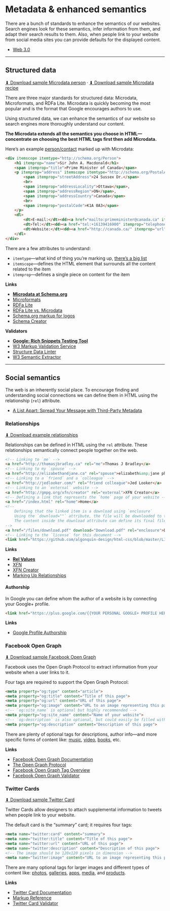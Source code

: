 # Metadata & enhanced semantics

There are a bunch of standards to enhance the semantics of our websites. Search engines look for these semantics, infer information from them, and adapt their search results to them. Also, when people link to your website from social media sites you can provide defaults for the displayed content.

- [Web 3.0](http://vimeo.com/11529540)

---

## Structured data

[⬇ Download sample Microdata person](microdata-person.html) · [⬇ Download sample Microdata recipe](microdata-recipe.html)

There are three major standards for structured data: Microdata, Microformats, and RDFa Lite. Microdata is quickly becoming the most popular and is the format that Google encourages authors to use.

Using structured data, we can enhance the semantics of our website so search engines more thoroughly understand our content.

**The Microdata extends all the semantics you choose in HTML—concentrate on choosing the best HTML tags first then add Microdata.**

Here’s an example [person/contact](http://schema.org/Person) marked up with Microdata:

```html
<div itemscope itemtype="http://schema.org/Person">
	<h1 itemprop="name">Sir John A. Macdonald</h1>
	<span itemprop="title">Prime Minister of Canada</span>
	<p itemprop="address" itemscope itemtype="http://schema.org/PostalAddress">
		<span itemprop="streetAddress">24 Sussex Dr.</span>
		<br>
		<span itemprop="addressLocality">Ottawa</span>,
		<span itemprop="addressRegion">ON</span>,
		<span itemprop="addressCountry">Canada</span>
		<br>
		<span itemprop="postalCode">K1A 0A3</span>
	</p>
	<dl>
		<dt>E-mail:</dt><dd><a href="mailto:primeminister@canada.ca" itemprop="email">primeminister@canada.ca</a></dd>
		<dt>Tel:</dt><dd><a href="tel:+16139416900" itemprop="telephone">613-941-6900</a></dd>
		<dt>Website:</dt><dd><a href="http://canada.ca/" itemprop="url">http://canada.ca/</a></dd>
	</dl>
</div>
```

There are a few attributes to understand:

- `itemtype`—what kind of thing you’re marking up, [there’s a big list](http://schema.org/docs/schemas.html)
- `itemscope`—defines the HTML element that surrounds all the content related to the item
- `itemprop`—defines a single piece on content for the item

**Links**

- **[Microdata at Schema.org](http://schema.org/)**
- [Microformats](http://microformats.org/)
- [RDFa Lite](http://rdfa.info/)
- [RDFa Lite vs. Microdata](http://manu.sporny.org/2012/mythical-differences/)
- [Schema.org markup for logos](http://googlewebmastercentral.blogspot.ca/2013/05/using-schemaorg-markup-for-organization.html)
- [Schema Creator](http://schema-creator.org/)

**Validators**

- **[Google: Rich Snippets Testing Tool](http://www.google.com/webmasters/tools/richsnippets)**
- [W3 Markup Validation Service](http://validator.w3.org/nu/)
- [Structure Data Linter](http://validator.w3.org/nu/)
- [W3 Semantic Extractor](http://www.w3.org/2003/12/semantic-extractor)

---

## Social semantics

The web is an inherently social place. To encourage finding and understanding social connections we can define them in HTML using the relationship (`rel`) attribute.

- [A List Apart: Spread Your Message with Third-Party Metadata](http://alistapart.com/article/like-able-content-spread-your-message-with-third-party-metadata)

### Relationships

[⬇ Download example relationships](relationships.html)

Relationships can be defined in HTML using the `rel` attribute. These relationships semantically connect people together on the web.

```html
<!-- Linking to `me` -->
<a href="http://thomasjbradley.ca" rel="me">Thomas J Bradley</a>
<!-- Linking to my `spouse` -->
<a href="http://elizabethandjane.ca" rel="spouse">elizabeth&amp;jane photography</a>
<!-- Linking to a `friend` and a `colleague` -->
<a href="http://jedlooker.com/" rel="friend colleague">Jed Looker</a>
<!-- Linking to an `external` website -->
<a href="http://gmpg.org/xfn/creator" rel="external">XFN Creator</a>
<!-- Defining a link that represents the `home` page of your website -->
<a href="/index.html" rel="home">Home</a>
<!--
	Defining that the linked item is a download using `enclosure`
	Using the `download=""` attribute, the file will be downloaded to the computer instead of opening
	The content inside the download attribute can define its final file name
-->
<a href="/files/download.pdf" download="Download.pdf" rel="enclosure">Download Now!</a>
<!-- Linking to the `license` for this document -->
<link href="https://github.com/algonquin-design/html-css/blob/master/LICENSE" rel="license">
```

**Links**

- **[Rel Values](http://microformats.org/wiki/existing-rel-values)**
- [XFN](http://gmpg.org/xfn/)
- [XFN Creator](http://gmpg.org/xfn/creator)
- [Marking Up Relationships](http://maban.co.uk/49)

#### Authorship

In Google you can define whom the author of a website is by connecting your Google+ profile.

```html
<link href="https://plus.google.com/{{YOUR PERSONAL GOOGLE+ PROFILE HERE}}" rel="author">
```

**Links**

- [Google Profile Authorship](https://support.google.com/webmasters/answer/2539557?hl=en)

### Facebook Open Graph

[⬇ Download sample Facebook Open Graph](facebook-open-graph.html)

Facebook uses the Open Graph Protocol to extract information from your website when a user links to it.

Four tags are required to support the Open Graph Protocol:

```html
<meta property="og:type" content="article">
<meta property="og:title" content="Title of this page">
<meta property="og:url" content="URL of this page">
<meta property="og:image" content="URL to an image representing this page">
<!-- `og:site_name` is optional but highly recommended -->
<meta property="og:site_name" content="Name of your website">
<!-- `og:description` is also optional, but could easily be filled with the meta description -->
<meta property="og:description" content="Description of this page">
```

There are plenty of optional tags for descriptions, author info—and more specific forms of content like: [music](http://ogp.me/#type_music), [video](http://ogp.me/#type_video), [books](http://ogp.me/#type_book), etc.

**Links**

- [Facebook Open Graph Documentation](http://developers.facebook.com/docs/opengraph/)
- [The Open Graph Protocol](http://ogp.me/)
- [Facebook Open Graph Tag Overview](http://davidwalsh.name/facebook-meta-tags)
- [Facebook Open Graph Validator](https://developers.facebook.com/tools/debug/)

### Twitter Cards

[⬇ Download sample Twitter Card](twitter-card.html)

Twitter Cards allow designers to attach supplemental information to tweets when people link to your website.

The default card is the “summary” card; it requires four tags:

```html
<meta name="twitter:card" content="summary">
<meta name="twitter:title" content="Title of this page">
<meta name="twitter:url" content="URL of this page">
<meta name="twitter:description" content="Description of this page">
<!-- The image should be 120x120 pixels in dimension -->
<meta name="twitter:image" content="URL to an image representing this page">
```

There are many optional tags for larger images and different types of content like: [photos](https://dev.twitter.com/docs/cards/types/photo-card), [galleries](https://dev.twitter.com/docs/cards/types/gallery-card), [apps](https://dev.twitter.com/docs/cards/types/app-card), [media](https://dev.twitter.com/docs/cards/types/player-card), and [products](https://dev.twitter.com/docs/cards/types/product-card).

**Links**

- [Twitter Card Documentation](https://dev.twitter.com/docs/cards)
- [Markup Reference](https://dev.twitter.com/docs/cards/markup-reference)
- [Twitter Card Validator](https://dev.twitter.com/docs/cards/validation/validator)
